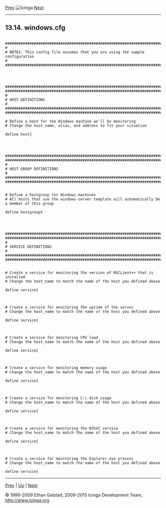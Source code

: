 [Prev](sample-timeperiods.md) ![Icinga](../images/logofullsize.png "Icinga") [Next](ix01.md)

* * * * *

13.14. windows.cfg
------------------

<pre><code>
###############################################################################
#
# NOTES: This config file assumes that you are using the sample configuration
#
###############################################################################




###############################################################################
###############################################################################
#
# HOST DEFINITIONS
#
###############################################################################
###############################################################################

# Define a host for the Windows machine we'll be monitoring
# Change the host_name, alias, and address to fit your situation

define host{




###############################################################################
###############################################################################
#
# HOST GROUP DEFINITIONS
#
###############################################################################
###############################################################################


# Define a hostgroup for Windows machines
# All hosts that use the windows-server template will automatically be a member of this group

define hostgroup{




###############################################################################
###############################################################################
#
# SERVICE DEFINITIONS
#
###############################################################################
###############################################################################


# Create a service for monitoring the version of NSCLient++ that is installed
# Change the host_name to match the name of the host you defined above

define service{



# Create a service for monitoring the uptime of the server
# Change the host_name to match the name of the host you defined above

define service{



# Create a service for monitoring CPU load
# Change the host_name to match the name of the host you defined above

define service{



# Create a service for monitoring memory usage
# Change the host_name to match the name of the host you defined above

define service{



# Create a service for monitoring C:\ disk usage
# Change the host_name to match the name of the host you defined above

define service{



# Create a service for monitoring the W3SVC service
# Change the host_name to match the name of the host you defined above

define service{



# Create a service for monitoring the Explorer.exe process
# Change the host_name to match the name of the host you defined above

define service{
</code></pre>

* * * * *

[Prev](sample-timeperiods.md) | [Up](ch13.md) | [Next](ix01.md)






© 1999-2009 Ethan Galstad, 2009-2015 Icinga Development Team,
http://www.icinga.org
